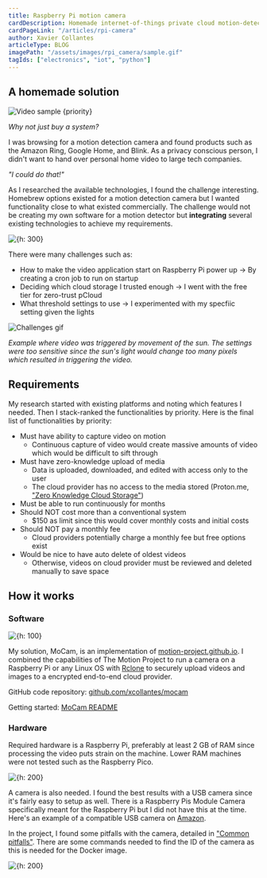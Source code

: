 ```yaml
---
title: Raspberry Pi motion camera
cardDescription: Homemade internet-of-things private cloud motion-detecting camera.
cardPageLink: "/articles/rpi-camera"
author: Xavier Collantes
articleType: BLOG
imagePath: "/assets/images/rpi_camera/sample.gif"
tagIds: ["electronics", "iot", "python"]
---
```


## A homemade solution

![Video sample {priority}](/assets/images/rpi_camera/sample.gif)

_Why not just buy a system?_

I was browsing for a motion detection camera and found products such as the
Amazon Ring, Google Home, and Blink. As a privacy conscious person, I didn't
want to hand over personal home video to large tech companies.

_"I could do that!"_

As I researched the available technologies, I found the challenge interesting.
Homebrew options existed for a motion detection camera but I wanted
functionality close to what existed commercially. The challenge would not be
creating my own software for a motion detector but **integrating** several
existing technologies to achieve my requirements.

![{h: 300}](/assets/images/rpi_camera/zucc.webp)

There were many challenges such as:

- How to make the video application start on Raspberry Pi power up -> By
  creating a cron job to run on startup
- Deciding which cloud storage I trusted enough -> I went with the free tier for
  zero-trust pCloud
- What threshold settings to use -> I experimented with my specfiic setting
  given the lights

![Challenges gif](/assets/images/rpi_camera/blurry.gif)

_Example where video was triggered by movement of the sun. The settings were too
sensitive since the sun's light would change too many pixels which resulted in
triggering the video._

## Requirements

My research started with existing platforms and noting which features I needed.
Then I stack-ranked the functionalities by priority. Here is the final list of
functionalities by priority:

- Must have ability to capture video on motion
  - Continuous capture of video would create massive amounts of video which
    would be difficult to sift through
- Must have zero-knowledge upload of media
  - Data is uploaded, downloaded, and edited with access only to the user
  - The cloud provider has no access to the media stored (Proton.me, ["Zero
    Knowledge Cloud
    Storage"](https://proton.me/article/zero-knowledge-cloud-storage))
- Must be able to run continuously for months
- Should NOT cost more than a conventional system
  - $150 as limit since this would cover monthly costs and initial costs
- Should NOT pay a monthly fee
  - Cloud providers potentially charge a monthly fee but free options exist
- Would be nice to have auto delete of oldest videos
  - Otherwise, videos on cloud provider must be reviewed and deleted manually to
    save space

## How it works

### Software

![{h: 100}](/assets/images/rpi_camera/rclone.svg)

My solution, MoCam, is an implementation of
[motion-project.github.io](https://motion-project.github.io). I combined the
capabilities of The Motion Project to run a camera on a Raspberry Pi or any
Linux OS with [Rclone](https://rclone.org) to securely upload videos and images
to a encrypted end-to-end cloud provider.

GitHub code repository: [github.com/xcollantes/mocam](https://github.com/xcollantes/mocam)

Getting started: [MoCam
README](https://github.com/xcollantes/mocam/blob/master/README.md)

### Hardware

Required hardware is a Raspberry Pi, preferably at least 2 GB of RAM since
processing the video puts strain on the machine. Lower RAM machines were not
tested such as the Raspberry Pico.

![{h: 200}](/assets/images/rpi_camera/rpi.webp)

A camera is also needed. I found the best results with a USB camera since it's
fairly easy to setup as well. There is a Raspberry Pis Module Camera
specifically meant for the Raspberry Pi but I did not have this at the time.
Here's an example of a compatible USB camera on
[Amazon](https://a.co/d/gr5Srno).

In the project, I found some pitfalls with the camera, detailed in ["Common
pitfalls"](https://github.com/xcollantes/mocam/blob/master/README.md#common-pitfalls).
There are some commands needed to find the ID of the camera as this is needed
for the Docker image.

![{h: 200}](/assets/images/rpi_camera/usb_camera.webp)
